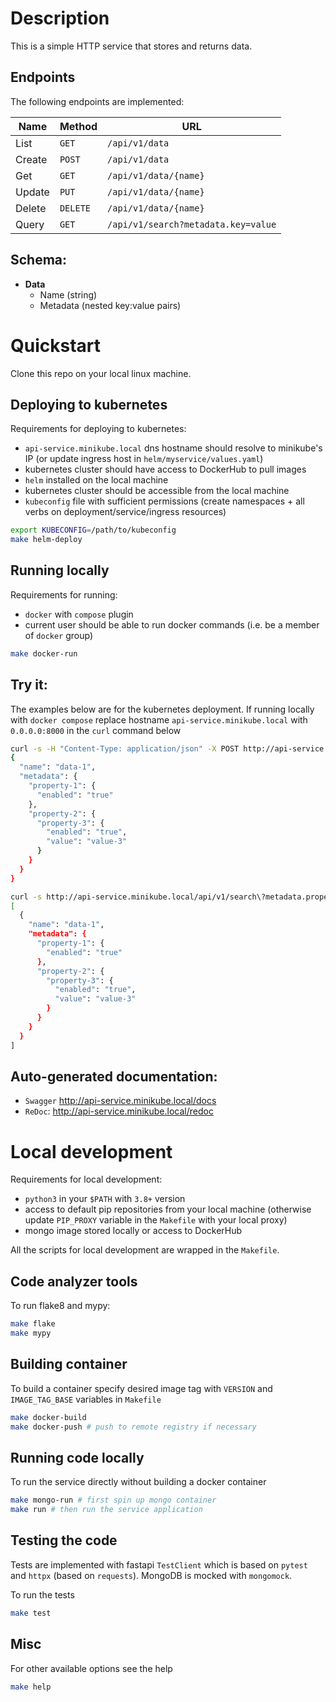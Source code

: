# Description

This is a simple HTTP service that stores and returns data.

## Endpoints

The following endpoints are implemented:

| Name   | Method      | URL
| ---    | ---         | ---
| List   | `GET`       | `/api/v1/data`
| Create | `POST`      | `/api/v1/data`
| Get    | `GET`       | `/api/v1/data/{name}`
| Update | `PUT`       | `/api/v1/data/{name}`
| Delete | `DELETE`    | `/api/v1/data/{name}`
| Query  | `GET`       | `/api/v1/search?metadata.key=value`

## Schema:

- **Data**
  - Name (string)
  - Metadata (nested key:value pairs)

# Quickstart

Clone this repo on your local linux machine.

## Deploying to kubernetes

Requirements for deploying to kubernetes:

- `api-service.minikube.local` dns hostname should resolve to minikube's IP (or update ingress host in `helm/myservice/values.yaml`)
- kubernetes cluster should have access to DockerHub to pull images
- `helm` installed on the local machine
- kubernetes cluster should be accessible from the local machine
- `kubeconfig` file with sufficient permissions (create namespaces + all verbs on deployment/service/ingress resources)

```bash
export KUBECONFIG=/path/to/kubeconfig
make helm-deploy
```

## Running locally

Requirements for running:

- `docker` with `compose` plugin
- current user should be able to run docker commands (i.e. be a member of `docker` group)

```bash
make docker-run
```

## Try it:

The examples below are for the kubernetes deployment. If running locally with `docker compose` replace hostname `api-service.minikube.local` with `0.0.0.0:8000` in the `curl` command below

```bash
curl -s -H "Content-Type: application/json" -X POST http://api-service.minikube.local/api/v1/data -d '{"name": "data-1", "metadata": {"property-1": {"enabled": "true"}, "property-2": {"property-3": {"enabled": "true", "value": "value-3"}}}}' | jq
{
  "name": "data-1",
  "metadata": {
    "property-1": {
      "enabled": "true"
    },
    "property-2": {
      "property-3": {
        "enabled": "true",
        "value": "value-3"
      }
    }
  }
}

curl -s http://api-service.minikube.local/api/v1/search\?metadata.property-3.enabled\=true | jq
[
  {
    "name": "data-1",
    "metadata": {
      "property-1": {
        "enabled": "true"
      },
      "property-2": {
        "property-3": {
          "enabled": "true",
          "value": "value-3"
        }
      }
    }
  }
]
```

## Auto-generated documentation:

- `Swagger` http://api-service.minikube.local/docs
- `ReDoc`: http://api-service.minikube.local/redoc


# Local development

Requirements for local development:

- `python3` in your `$PATH` with `3.8+` version
- access to default pip repositories from your local machine (otherwise update `PIP_PROXY` variable in the `Makefile` with your local proxy)
- mongo image stored locally or access to DockerHub

All the scripts for local development are wrapped in the `Makefile`.

## Code analyzer tools

To run flake8 and mypy:

```bash
make flake
make mypy
```

## Building container

To build a container specify desired image tag with `VERSION` and `IMAGE_TAG_BASE` variables in `Makefile`

```bash
make docker-build
make docker-push # push to remote registry if necessary
```

## Running code locally

To run the service directly without building a docker container

```bash
make mongo-run # first spin up mongo container
make run # then run the service application
```

## Testing the code

Tests are implemented with fastapi `TestClient` which is based on `pytest` and `httpx` (based on `requests`). MongoDB is mocked with `mongomock`.

To run the tests

```bash
make test
```

## Misc

For other available options see the help

```bash
make help
```
